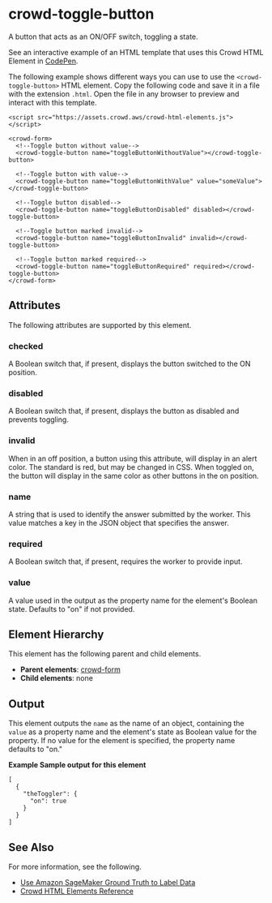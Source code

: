 # crowd\-toggle\-button<a name="sms-ui-template-crowd-toggle-button"></a>

A button that acts as an ON/OFF switch, toggling a state\. 

See an interactive example of an HTML template that uses this Crowd HTML Element in [CodePen](https://codepen.io/sagemaker_crowd_html_elements/pen/XWpJLNm)\.

The following example shows different ways you can use to use the `<crowd-toggle-button>` HTML element\. Copy the following code and save it in a file with the extension `.html`\. Open the file in any browser to preview and interact with this template\. 

```
<script src="https://assets.crowd.aws/crowd-html-elements.js"></script>

<crowd-form>
  <!--Toggle button without value-->
  <crowd-toggle-button name="toggleButtonWithoutValue"></crowd-toggle-button>

  <!--Toggle button with value-->
  <crowd-toggle-button name="toggleButtonWithValue" value="someValue"></crowd-toggle-button>

  <!--Toggle button disabled-->
  <crowd-toggle-button name="toggleButtonDisabled" disabled></crowd-toggle-button>

  <!--Toggle button marked invalid-->
  <crowd-toggle-button name="toggleButtonInvalid" invalid></crowd-toggle-button>

  <!--Toggle button marked required-->
  <crowd-toggle-button name="toggleButtonRequired" required></crowd-toggle-button>
</crowd-form>
```

## Attributes<a name="toggle-button-attributes"></a>

The following attributes are supported by this element\.

### checked<a name="toggle-button-attributes-checked"></a>

A Boolean switch that, if present, displays the button switched to the ON position\.

### disabled<a name="toggle-button-attributes-disabled"></a>

A Boolean switch that, if present, displays the button as disabled and prevents toggling\.

### invalid<a name="toggle-button-attributes-invalid"></a>

When in an off position, a button using this attribute, will display in an alert color\. The standard is red, but may be changed in CSS\. When toggled on, the button will display in the same color as other buttons in the on position\.

### name<a name="toggle-button-attributes-name"></a>

A string that is used to identify the answer submitted by the worker\. This value matches a key in the JSON object that specifies the answer\.

### required<a name="toggle-button-attributes-required"></a>

A Boolean switch that, if present, requires the worker to provide input\.

### value<a name="toggle-button-attributes-value"></a>

A value used in the output as the property name for the element's Boolean state\. Defaults to "on" if not provided\.

## Element Hierarchy<a name="toggle-button-element-hierarchy"></a>

This element has the following parent and child elements\.
+ **Parent elements**: [crowd\-form](sms-ui-template-crowd-form.md)
+ **Child elements**: none

## Output<a name="toggle-button-output"></a>

This element outputs the `name` as the name of an object, containing the `value` as a property name and the element's state as Boolean value for the property\. If no value for the element is specified, the property name defaults to "on\."

**Example Sample output for this element**  

```
[
  {
    "theToggler": {
      "on": true
    }
  }
]
```

## See Also<a name="toggle-button-see-also"></a>

For more information, see the following\.
+ [Use Amazon SageMaker Ground Truth to Label Data](sms.md)
+ [Crowd HTML Elements Reference](sms-ui-template-reference.md)